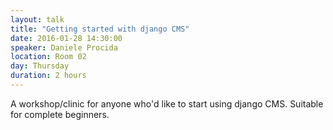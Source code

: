 ```yaml
---
layout: talk
title: "Getting started with django CMS"
date: 2016-01-28 14:30:00
speaker: Daniele Procida
location: Room 02
day: Thursday
duration: 2 hours
---
```


A workshop/clinic for anyone who'd like to start using django CMS. Suitable for complete
beginners.